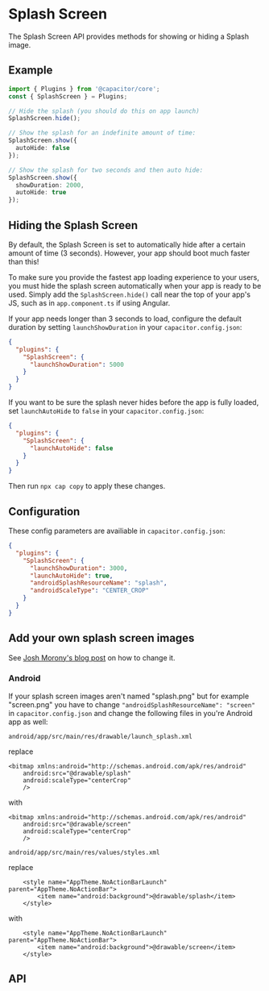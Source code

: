 <plugin-api index="true" name="splash-screen"></plugin-api>

# Splash Screen

The Splash Screen API provides methods for showing or hiding a Splash image.

## Example

```typescript
import { Plugins } from '@capacitor/core';
const { SplashScreen } = Plugins;

// Hide the splash (you should do this on app launch)
SplashScreen.hide();

// Show the splash for an indefinite amount of time:
SplashScreen.show({
  autoHide: false
});

// Show the splash for two seconds and then auto hide:
SplashScreen.show({
  showDuration: 2000,
  autoHide: true
});
```

## Hiding the Splash Screen

By default, the Splash Screen is set to automatically hide after a certain amount of time (3 seconds). However, your
app should boot much faster than this!

To make sure you provide the fastest app loading experience to your users, you must hide the splash screen automatically when your app is ready to be used. Simply add the `SplashScreen.hide()` call near the top of your app's JS, such as in `app.component.ts` if using Angular.

If your app needs longer than 3 seconds to load, configure the default duration by setting `launchShowDuration` in your `capacitor.config.json`:

```json
{
  "plugins": {
    "SplashScreen": {
      "launchShowDuration": 5000
    }
  }
}
```

If you want to be sure the splash never hides before the app is fully loaded, set `launchAutoHide` to `false` in your `capacitor.config.json`:

```json
{
  "plugins": {
    "SplashScreen": {
      "launchAutoHide": false
    }
  }
}
```

Then run `npx cap copy` to apply these changes.

## Configuration

These config parameters are availiable in `capacitor.config.json`:

```json
{
  "plugins": {
    "SplashScreen": {
      "launchShowDuration": 3000,
      "launchAutoHide": true,
      "androidSplashResourceName": "splash",
      "androidScaleType": "CENTER_CROP"
    }
  }
}
```

## Add your own splash screen images

See [Josh Morony's blog post](https://www.joshmorony.com/adding-icons-splash-screens-launch-images-to-capacitor-projects/) on how to change it. 

### Android

If your splash screen images aren't named "splash.png" but for example "screen.png" you have to change `"androidSplashResourceName": "screen"` in `capacitor.config.json` and change the following files in you're Android app as well:

`android/app/src/main/res/drawable/launch_splash.xml` 

replace
```
<bitmap xmlns:android="http://schemas.android.com/apk/res/android"
    android:src="@drawable/splash"
    android:scaleType="centerCrop"
    />
```
with
```
<bitmap xmlns:android="http://schemas.android.com/apk/res/android"
    android:src="@drawable/screen"
    android:scaleType="centerCrop"
    />
```

`android/app/src/main/res/values/styles.xml` 

replace
```
    <style name="AppTheme.NoActionBarLaunch" parent="AppTheme.NoActionBar">
        <item name="android:background">@drawable/splash</item>
    </style>
```
with
```
    <style name="AppTheme.NoActionBarLaunch" parent="AppTheme.NoActionBar">
        <item name="android:background">@drawable/screen</item>
    </style>
```

## API

<plugin-api name="splash-screen"></plugin-api>
